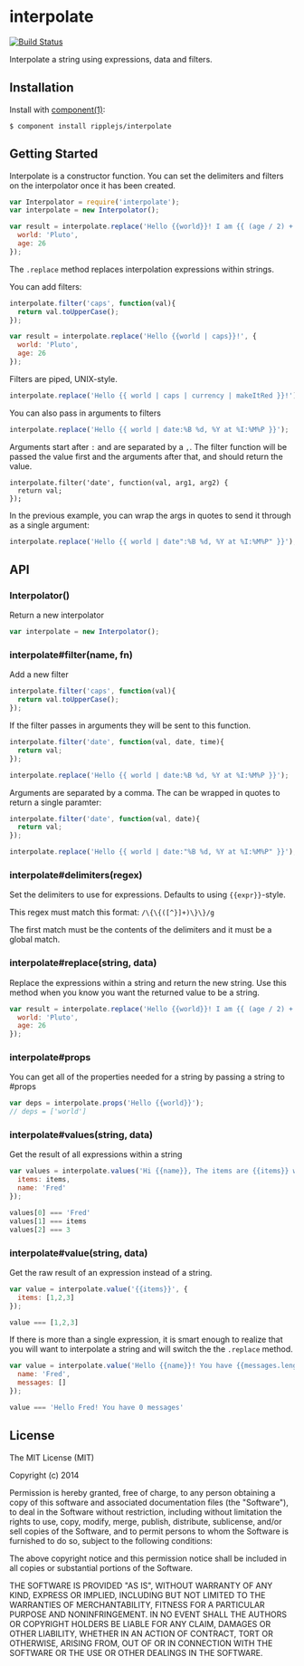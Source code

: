 # interpolate

[![Build Status](https://travis-ci.org/ripplejs/interpolate.png?branch=master)](https://travis-ci.org/ripplejs/interpolate)

  Interpolate a string using expressions, data and filters.

## Installation

  Install with [component(1)](http://component.io):

    $ component install ripplejs/interpolate

## Getting Started

Interpolate is a constructor function. You can set the delimiters and filters
on the interpolator once it has been created.

```js
var Interpolator = require('interpolate');
var interpolate = new Interpolator();

var result = interpolate.replace('Hello {{world}}! I am {{ (age / 2) + 7 }}.', {
  world: 'Pluto',
  age: 26
});
```

The `.replace` method replaces interpolation expressions within strings.

You can add filters:

```js
interpolate.filter('caps', function(val){
  return val.toUpperCase();
});

var result = interpolate.replace('Hello {{world | caps}}!', {
  world: 'Pluto',
  age: 26
});
```

Filters are piped, UNIX-style.

```js
interpolate.replace('Hello {{ world | caps | currency | makeItRed }}!')
```

You can also pass in arguments to filters

```js
interpolate.replace('Hello {{ world | date:%B %d, %Y at %I:%M%P }}');
```

Arguments start after `:` and are separated by a `,`. The filter function will
be passed the value first and the arguments after that, and should return the
value.

```
interpolate.filter('date', function(val, arg1, arg2) {
  return val;
});
```

In the previous example, you can wrap the args in quotes to send it through as
a single argument:

```js
interpolate.replace('Hello {{ world | date":%B %d, %Y at %I:%M%P" }}');
```

## API

### Interpolator()

Return a new interpolator

```js
var interpolate = new Interpolator();
```

### interpolate#filter(name, fn)

Add a new filter

```js
interpolate.filter('caps', function(val){
  return val.toUpperCase();
});
```

If the filter passes in arguments they will be sent to this function.

```js
interpolate.filter('date', function(val, date, time){
  return val;
});

interpolate.replace('Hello {{ world | date:%B %d, %Y at %I:%M%P }}');
```

Arguments are separated by a comma. The can be wrapped in quotes to return a single paramter:

```js
interpolate.filter('date', function(val, date){
  return val;
});

interpolate.replace('Hello {{ world | date:"%B %d, %Y at %I:%M%P" }}');
```

### interpolate#delimiters(regex)

Set the delimiters to use for expressions. Defaults to using `{{expr}}`-style.

This regex must match this format: `/\{\{([^}]+)\}\}/g`

The first match must be the contents of the delimiters and it must be a global match.

### interpolate#replace(string, data)

Replace the expressions within a string and return the new string. Use
this method when you know you want the returned value to be a string.

```js
var result = interpolate.replace('Hello {{world}}! I am {{ (age / 2) + 7 }}.', {
  world: 'Pluto',
  age: 26
});
```

### interpolate#props

You can get all of the properties needed for a string by passing a string to #props

```js
var deps = interpolate.props('Hello {{world}}');
// deps = ['world']
```

### interpolate#values(string, data)

Get the result of all expressions within a string

```js
var values = interpolate.values('Hi {{name}}, The items are {{items}} with {{items.length}}', {
  items: items,
  name: 'Fred'
});

values[0] === 'Fred'
values[1] === items
values[2] === 3
```

### interpolate#value(string, data)

Get the raw result of an expression instead of a string.

```js
var value = interpolate.value('{{items}}', {
  items: [1,2,3]
});

value === [1,2,3]
```

If there is more than a single expression, it is smart enough to realize that
you will want to interpolate a string and will switch the the `.replace` method.

```js
var value = interpolate.value('Hello {{name}}! You have {{messages.length}} messages', {
  name: 'Fred',
  messages: []
});

value === 'Hello Fred! You have 0 messages'
```

## License

  The MIT License (MIT)

  Copyright (c) 2014 <copyright holders>

  Permission is hereby granted, free of charge, to any person obtaining a copy
  of this software and associated documentation files (the "Software"), to deal
  in the Software without restriction, including without limitation the rights
  to use, copy, modify, merge, publish, distribute, sublicense, and/or sell
  copies of the Software, and to permit persons to whom the Software is
  furnished to do so, subject to the following conditions:

  The above copyright notice and this permission notice shall be included in
  all copies or substantial portions of the Software.

  THE SOFTWARE IS PROVIDED "AS IS", WITHOUT WARRANTY OF ANY KIND, EXPRESS OR
  IMPLIED, INCLUDING BUT NOT LIMITED TO THE WARRANTIES OF MERCHANTABILITY,
  FITNESS FOR A PARTICULAR PURPOSE AND NONINFRINGEMENT. IN NO EVENT SHALL THE
  AUTHORS OR COPYRIGHT HOLDERS BE LIABLE FOR ANY CLAIM, DAMAGES OR OTHER
  LIABILITY, WHETHER IN AN ACTION OF CONTRACT, TORT OR OTHERWISE, ARISING FROM,
  OUT OF OR IN CONNECTION WITH THE SOFTWARE OR THE USE OR OTHER DEALINGS IN
  THE SOFTWARE.
